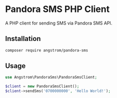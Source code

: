 # Pandora SMS PHP Client

A PHP client for sending SMS via Pandora SMS API.

## Installation

```bash
composer require angstrom/pandora-sms
```

## Usage

```php 
use Angstrom\PandoraSms\PandoraSmsClient;

$client = new PandoraSmsClient();
$client->sendSms('0700000000', 'Hello World!');
```